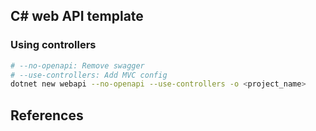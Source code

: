 ## C# web API template

### Using controllers
```bash
# --no-openapi: Remove swagger
# --use-controllers: Add MVC config
dotnet new webapi --no-openapi --use-controllers -o <project_name>
```

## References